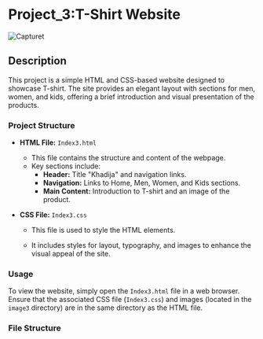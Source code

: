 # Project_3:T-Shirt Website
![Capturet](https://github.com/user-attachments/assets/8dd2895b-9dd6-414d-b531-693700067856)

## Description

This project is a simple HTML and CSS-based website designed to showcase T-shirt. The site provides an elegant layout with sections for men, women, and kids, offering a brief introduction and visual presentation of the products.

### Project Structure

- **HTML File:** `Index3.html`
  - This file contains the structure and content of the webpage.
  - Key sections include:
    - **Header:** Title "Khadija" and navigation links.
    - **Navigation:** Links to Home, Men, Women, and Kids sections.
    - **Main Content:** Introduction to T-shirt and an image of the product.
    
- **CSS File:** `Index3.css`
  - This file is used to style the HTML elements.

  - It includes styles for layout, typography, and images to enhance the visual appeal of the site.

### Usage

To view the website, simply open the `Index3.html` file in a web browser. Ensure that the associated CSS file (`Index3.css`) and images (located in the `image3` directory) are in the same directory as the HTML file.

### File Structure

